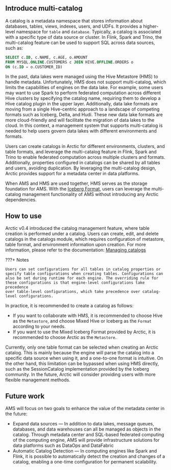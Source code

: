 ## Introduce multi-catalog

A catalog is a metadata namespace that stores information about databases, tables, views, indexes, users, and UDFs. It provides a higher-level
namespace for `table` and `database`. Typically, a catalog is associated with a specific type of data source or cluster. In Flink, Spark and Trino,
the multi-catalog feature can be used to support SQL across data sources, such as:

```SQL
SELECT c.ID, c.NAME, c.AGE, o.AMOUNT
FROM MYSQL.ONLINE.CUSTOMERS c JOIN HIVE.OFFLINE.ORDERS o
ON (c.ID = o.CUSTOMER_ID)
```

In the past, data lakes were managed using the Hive Metastore (HMS) to handle metadata. Unfortunately, HMS does not support multi-catalog, which
limits the capabilities of engines on the data lake. For example, some users may want to use Spark to perform federated computation across different
Hive clusters by specifying the catalog name, requiring them to develop a Hive catalog plugin in the upper layer. Additionally, data lake formats are
moving from a single Hive-centric approach to a landscape of competing formats such as Iceberg, Delta, and Hudi. These new data lake formats are more
cloud-friendly and will facilitate the migration of data lakes to the cloud. In this context, a management system that supports multi-catalog is
needed to help users govern data lakes with different environments and formats.

Users can create catalogs in Arctic for different environments, clusters, and table formats, and leverage the multi-catalog feature in Flink, Spark
and Trino to enable federated computation across multiple clusters and formats. Additionally, properties configured in catalogs can be shared by all
tables and users, avoiding duplication. By leveraging the multi-catalog design, Arctic provides support for a metadata center in data platforms.

When AMS and HMS are used together, HMS serves as the storage foundation for AMS. With the [Iceberg Format](//TODO), users can leverage the
multi-catalog management functionality of AMS without introducing any Arctic dependencies.

## How to use

Arctic v0.4 introduced the catalog management feature, where table creation is performed under a catalog. Users can create, edit, and delete catalogs
in the catalogs module, which requires configuration of metastore, table format, and environment information upon creation. For more information,
please refer to the documentation: [Managing catalogs](../guides/managing-catalogs.md)

???+ Notes

	Users can set configurations for all tables in catalog properties or specify table configurations when creating tables. Configurations can 
    also be set during runtime for each engine. The overriding rule for these configurations is that engine-level configurations take precedence
    over table-level configurations, which take precedence over catalog-level configurations.

In practice, it is recommended to create a catalog as follows:

- If you want to collaborate with HMS, it is recommended to choose Hive as the `Metastore`, and choose Mixed Hive or Iceberg as the `Format`
according to your needs.
- If you want to use the Mixed Iceberg Format provided by Arctic, it is recommended to choose Arctic as the `Metastore`.

Currently, only one table format can be selected when creating an Arctic catalog. This is mainly because the engine will parse the catalog into a
specific data source when using it, and a one-to-one format is intuitive. On the other hand, this limitation can be bypassed when using HMS directly,
such as the SessionCatalog implementation provided by the Iceberg community. In the future, Arctic will consider providing users with more flexible
management methods.

## Future work

AMS will focus on two goals to enhance the value of the metadata center in the future:

- Expand data sources —  In addition to data lakes, message queues, databases, and data warehouses can all be managed as objects in the catalog.
Through metadata center and SQL-based federated computing of the computing engine, AMS will provide infrastructure solutions for data platforms
such as DataOps and DataFabric
- Automatic Catalog Detection —  In computing engines like Spark and Flink, it is possible to automatically detect the creation and changes of a
catalog, enabling a one-time configuration for permanent scalability.
  
